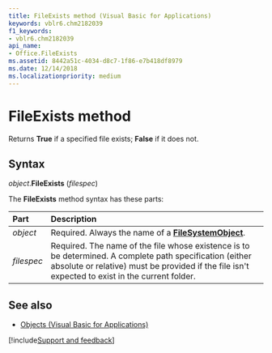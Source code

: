 ```yaml
---
title: FileExists method (Visual Basic for Applications)
keywords: vblr6.chm2182039
f1_keywords:
- vblr6.chm2182039
api_name:
- Office.FileExists
ms.assetid: 8442a51c-4034-d8c7-1f86-e7b418df8979
ms.date: 12/14/2018
ms.localizationpriority: medium
---
```



# FileExists method

Returns **True** if a specified file exists; **False** if it does not.

## Syntax

_object_.**FileExists** (_filespec_)

The **FileExists** method syntax has these parts:

|Part|Description|
|:-----|:-----|
| _object_|Required. Always the name of a **[FileSystemObject](filesystemobject-object.md)**.|
| _filespec_|Required. The name of the file whose existence is to be determined. A complete path specification (either absolute or relative) must be provided if the file isn't expected to exist in the current folder.|

## See also

- [Objects (Visual Basic for Applications)](../objects-visual-basic-for-applications.md)

[!include[Support and feedback](~/includes/feedback-boilerplate.md)]
